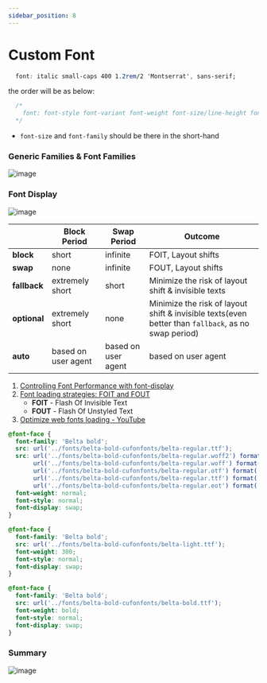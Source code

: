 ```yaml
---
sidebar_position: 8
---
```


# Custom Font

```css
  font: italic small-caps 400 1.2rem/2 'Montserrat', sans-serif;
```
the order will be as below:

```css
  /* 
    font: font-style font-variant font-weight font-size/line-height font-family;  
  */
```

* `font-size` and `font-family` should be there in the short-hand

### Generic Families & Font Families
![image](https://github.com/actionanand/wiki/assets/46064269/0fa4fcef-5d5b-41f8-a4e7-147dfefec0fe)

### Font Display
![image](https://github.com/actionanand/wiki/assets/46064269/b6a3784a-36b1-4e7d-b064-641264d4dc73)


|              | **Block Period**    | **Swap Period**     | **Outcome**                                                                                         |
|--------------|---------------------|---------------------|-----------------------------------------------------------------------------------------------------|
| **block**    | short               | infinite            | FOIT, Layout shifts                                                                                 |
| **swap**     | none                | infinite            | FOUT, Layout shifts                                                                                 |
| **fallback** | extremely short     | short               | Minimize the risk of layout shift & invisible texts                                                 |
| **optional** | extremely short     | none                | Minimize the risk of layout shift & invisible texts(even better than `fallback`, as no swap period) |
| **auto**     | based on user agent | based on user agent | based on user agent                                                                                 |


1. [Controlling Font Performance with font-display](https://developer.chrome.com/blog/font-display)
2. [Font loading strategies: FOIT and FOUT](https://dev.to/ibn_abubakre/font-loading-strategies-foit-and-fout-393b)
    - **FOIT** - Flash Of Invisible Text
    - **FOUT** - Flash Of Unstyled Text
3. [Optimize web fonts loading - YouTube](https://www.youtube.com/watch?v=wnpMeYARV4g)


```css
@font-face {
  font-family: 'Belta bold';
  src: url('../fonts/belta-bold-cufonfonts/belta-regular.ttf');
  src: url('../fonts/belta-bold-cufonfonts/belta-regular.woff2') format('woff2'),
       url('../fonts/belta-bold-cufonfonts/belta-regular.woff') format('woff'),
       url('../fonts/belta-bold-cufonfonts/belta-regular.otf') format('opentype'),
       url('../fonts/belta-bold-cufonfonts/belta-regular.ttf') format('truetype'),
       url('../fonts/belta-bold-cufonfonts/belta-regular.eot') format('embedded-opentype');
  font-weight: normal;
  font-style: normal;
  font-display: swap;
}

@font-face {
  font-family: 'Belta bold';
  src: url('../fonts/belta-bold-cufonfonts/belta-light.ttf');
  font-weight: 300;
  font-style: normal;
  font-display: swap;
}

@font-face {
  font-family: 'Belta bold';
  src: url('../fonts/belta-bold-cufonfonts/belta-bold.ttf');
  font-weight: bold;
  font-style: normal;
  font-display: swap;
}
```

### Summary
![image](https://github.com/actionanand/wiki/assets/46064269/ff626aab-3cfe-4afc-9429-fb742cef65a8)
